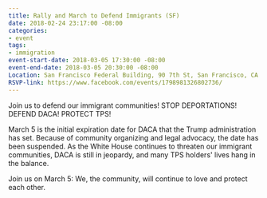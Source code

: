 ```yaml
---
title: Rally and March to Defend Immigrants (SF)
date: 2018-02-24 23:17:00 -08:00
categories:
- event
tags:
- immigration
event-start-date: 2018-03-05 17:30:00 -08:00
event-end-date: 2018-03-05 20:30:00 -08:00
Location: San Francisco Federal Building, 90 7th St, San Francisco, CA 94103
RSVP-link: https://www.facebook.com/events/1798981326802736/
---
```


Join us to defend our immigrant communities!
STOP DEPORTATIONS!
DEFEND DACA!
PROTECT TPS!

March 5 is the initial expiration date for DACA that the Trump administration has set. Because of community organizing and legal advocacy, the date has been suspended. As the White House continues to threaten our immigrant communities, DACA is still in jeopardy, and many TPS holders' lives hang in the balance. 

Join us on March 5: We, the community, will continue to love and protect each other.